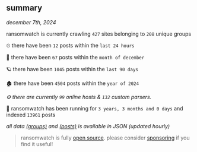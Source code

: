 
## summary
_december 7th, 2024_

ransomwatch is currently crawling `427` sites belonging to `208` unique groups

⏲ there have been `12` posts within the `last 24 hours`

🦈 there have been `67` posts within the `month of december`

🪐 there have been `1045` posts within the `last 90 days`

🏚 there have been `4504` posts within the `year of 2024`

_⚙️ there are currently `99` online hosts & `132` custom parsers._

🦕 ransomwatch has been running for `3 years, 3 months and 0 days` and indexed `13961` posts

_all data  [(groups)](http://ransomwhat.telemetry.ltd/groups) and [(posts)](http://ransomwhat.telemetry.ltd/posts) is available in JSON (updated hourly)_

> ransomwatch is fully [open source](https://github.com/joshhighet/ransomwatch#ransomwatch--). please consider [sponsoring](https://github.com/sponsors/joshhighet) if you find it useful!
